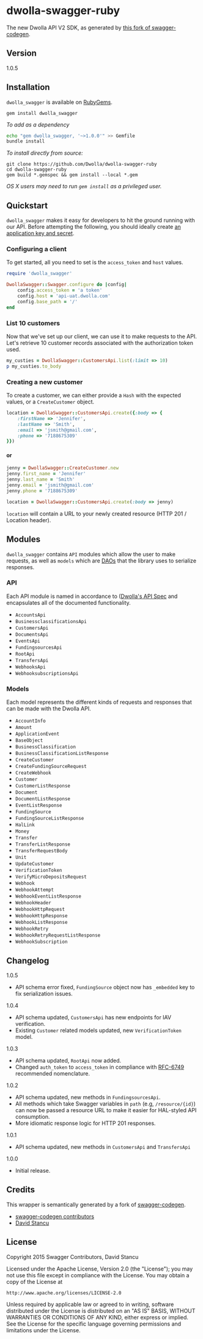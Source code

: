 dwolla-swagger-ruby
=========

The new Dwolla API V2 SDK, as generated by [this fork of swagger-codegen](https://github.com/mach-kernel/swagger-codegen). 

## Version

1.0.5

## Installation

`dwolla_swagger` is available on [RubyGems](https://rubygems.org/gems/dwolla_swagger).

```
gem install dwolla_swagger
```

*To add as a dependency*

```bash
echo "gem dwolla_swagger, '~>1.0.0'" >> Gemfile
bundle install
```

*To install directly from source:*
```
git clone https://github.com/Dwolla/dwolla-swagger-ruby
cd dwolla-swagger-ruby
gem build *.gemspec && gem install --local *.gem
```

*OS X users may need to run `gem install` as a privileged user.*

## Quickstart

`dwolla_swagger` makes it easy for developers to hit the ground running with our API. Before attempting the following, you should ideally create [an application key and secret](https://www.dwolla.com/applications).

### Configuring a client

To get started, all you need to set is the `access_token` and `host` values. 

```ruby
require 'dwolla_swagger'

DwollaSwagger::Swagger.configure do |config|
	config.access_token = 'a token'
	config.host = 'api-uat.dwolla.com'
	config.base_path = '/'
end
```

### List 10 customers

Now that we've set up our client, we can use it to make requests to the API. Let's retrieve 10 customer records associated with the authorization token used. 

```ruby
my_custies = DwollaSwagger::CustomersApi.list(:limit => 10)
p my_custies.to_body
```

### Creating a new customer

To create a customer, we can either provide a `Hash` with the expected values, or a `CreateCustomer` object. 

```ruby
location = DwollaSwagger::CustomersApi.create({:body => {
	:firstName => 'Jennifer',
	:lastName => 'Smith',
	:email => 'jsmith@gmail.com',
	:phone => '7188675309'
}})
```

#### or 

```ruby
jenny = DwollaSwagger::CreateCustomer.new
jenny.first_name = 'Jennifer'
jenny.last_name = 'Smith'
jenny.email = 'jsmith@gmail.com'
jenny.phone = '7188675309'

location = DwollaSwagger::CustomersApi.create(:body => jenny)
```

`location` will contain a URL to your newly created resource (HTTP 201 / Location header).

## Modules

`dwolla_swagger` contains `API` modules which allow the user to make requests, as well as `models` which are [DAOs](https://en.wikipedia.org/wiki/Data_access_object) that the library uses to serialize responses. 

### API
Each API module is named in accordance to ([Dwolla's API Spec](http://docsv2.dwolla.com/) and encapsulates all of the documented functionality. 

* `AccountsApi`
* `BusinessclassificationsApi`
* `CustomersApi`
* `DocumentsApi`
* `EventsApi`
* `FundingsourcesApi`
* `RootApi`
* `TransfersApi`
* `WebhooksApi`
* `WebhooksubscriptionsApi`

### Models

Each model represents the different kinds of requests and responses that can be made with the Dwolla API. 

* `AccountInfo`
* `Amount`
* `ApplicationEvent`
* `BaseObject`
* `BusinessClassification`
* `BusinessClassificationListResponse`
* `CreateCustomer`
* `CreateFundingSourceRequest`
* `CreateWebhook`
* `Customer`
* `CustomerListResponse`
* `Document`
* `DocumentListResponse`
* `EventListResponse`
* `FundingSource`
* `FundingSourceListResponse`
* `HalLink`
* `Money`
* `Transfer`
* `TransferListResponse`
* `TransferRequestBody`
* `Unit`
* `UpdateCustomer`
* `VerificationToken`
* `VerifyMicroDepositsRequest`
* `Webhook`
* `WebhookAttempt`
* `WebhookEventListResponse`
* `WebhookHeader`
* `WebhookHttpRequest`
* `WebhookHttpResponse`
* `WebhookListResponse`
* `WebhookRetry`
* `WebhookRetryRequestListResponse`
* `WebhookSubscription`


## Changelog

1.0.5
* API schema error fixed, `FundingSource` object now has `_embedded` key to fix serialization issues. 

1.0.4
* API schema updated, `CustomersApi` has new endpoints for IAV verification. 
* Existing `Customer` related models updated, new `VerificationToken` model.

1.0.3
* API schema updated, `RootApi` now added.
* Changed `auth_token` to `access_token` in compliance with [RFC-6749](https://tools.ietf.org/html/rfc6749) recommended nomenclature.

1.0.2
* API schema updated, new methods in `FundingsourcesApi`.
* All methods which take Swagger variables in `path` (e.g, `/resource/{id}`) can now be passed a resource URL to make it easier for HAL-styled API consumption.
* More idiomatic response logic for HTTP 201 responses.

1.0.1
* API schema updated, new methods in `CustomersApi` and `TransfersApi`

1.0.0
* Initial release.

## Credits

This wrapper is semantically generated by a fork of [swagger-codegen](http://github.com/mach-kernel/swagger-codegen). 
 - [swagger-codegen contributors](https://github.com/swagger-api/swagger-codegen/network/members)
 - [David Stancu](http://github.com/mach-kernel)

## License

Copyright 2015 Swagger Contributors, David Stancu

Licensed under the Apache License, Version 2.0 (the "License");
you may not use this file except in compliance with the License.
You may obtain a copy of the License at

    http://www.apache.org/licenses/LICENSE-2.0

Unless required by applicable law or agreed to in writing, software
distributed under the License is distributed on an "AS IS" BASIS,
WITHOUT WARRANTIES OR CONDITIONS OF ANY KIND, either express or implied.
See the License for the specific language governing permissions and
limitations under the License.
